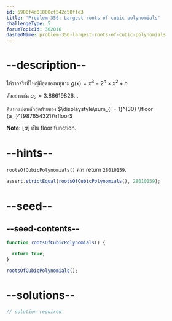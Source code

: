 ```yaml
---
id: 5900f4d01000cf542c50ffe3
title: 'Problem 356: Largest roots of cubic polynomials'
challengeType: 5
forumTopicId: 302016
dashedName: problem-356-largest-roots-of-cubic-polynomials
---
```


# --description--

ให้รากจริงที่ใหญ่ที่สุดของพหุนาม $g(x) = x^3 - 2^n \times x^2 + n$

ตัวอย่างเช่น $a_2 = 3.86619826\ldots$

ค้นหาแปดหลักสุดท้ายของ $\displaystyle\sum_{i = 1}^{30} \lfloor {a_i}^{987654321}\rfloor$

**Note:** $\lfloor a\rfloor$ เป็น floor function.

# --hints--

`rootsOfCubicPolynomials()` ควร return `28010159`.

```js
assert.strictEqual(rootsOfCubicPolynomials(), 28010159);
```

# --seed--

## --seed-contents--

```js
function rootsOfCubicPolynomials() {

  return true;
}

rootsOfCubicPolynomials();
```

# --solutions--

```js
// solution required
```
